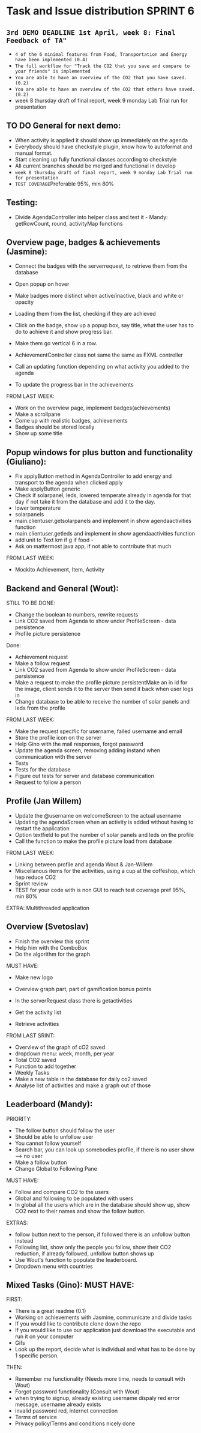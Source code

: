# Task and Issue distribution SPRINT 6

## `3rd DEMO DEADLINE 1st April, week 8: Final Feedback of TA"`

* `4 of the 6 minimal features from Food, Transportation and Energy have been implemented (0.4)`
* `The full workflow for "Track the CO2 that you save and compare to your friends" is implemented`
* `You are able to have an overview of the CO2 that you have saved. (0.2)`
* `You are able to have an overview of the CO2 that others have saved. (0.2)`
* week 8 thursday draft of final report, week 9 monday Lab Trial run for presentation

## TO DO General for next demo:
* When activity is applied it should show up immediately on the agenda
* Everybody should have checkstyle plugin, know how to autoformat and manual format.
* Start cleaning up fully functional classes according to checkstyle
* All current branches should be merged and functional in develop
* `week 8 thursday draft of final report, week 9 monday Lab Trial run for presentation`
* `TEST COVERAGE`Preferable 95%, min 80%

## Testing:

* Divide AgendaController into helper class and test it - Mandy: getRowCount, round, activityMap functions

## Overview page, badges & achievements (Jasmine):

* Connect the badges with the serverrequest, to retrieve them from the database
* Open popup on hover
* Make badges more distinct when active/inactive, black and white or opacity
* Loading them from the list, checking if they are achieved


* Click on the badge, show up a popup box, say title, what the user has to do to achieve it and show progress bar.
* Make them go vertical 6 in a row.
* AchievementController class not same the same as FXML controller
* Call an updating function depending on what activity you added to the agenda
* To update the progress bar in the achievements


FROM LAST WEEK:

* Work on the overview page, implement badges(achievements)
* Make a scrollpane
* Come up with realistic badges, achievements
* Badges should be stored locally
* Show up some title


## Popup windows for plus button and functionality (Giuliano):






* Fix applyButton method in AgendaController to add energy and transport to the agenda when clicked apply
* Make applyButton generic
* Check if solarpanel, leds, lowered temperate already in agenda for that day if not take it from the database and add it to the day.
* lower temperature
* solarpanels
* main.clientuser.getsolarpanels and implement in show agendaactivities function
* main.clientuser.getleds and implement in show agendaactivities function
* add unit to Text km if g if food - 
* Ask on mattermost java app, if not able to contribute that much


FROM LAST WEEK:

* Mockito Achievement, Item, Activity



## Backend and General (Wout):

STILL TO BE DONE:

* Change the boolean to numbers, rewrite requests
* Link CO2 saved from Agenda to show under ProfileScreen - data persistence
* Profile picture persistence

Done:
* Achievement request
* Make a follow request
* Link CO2 saved from Agenda to show under ProfileScreen - data persistence
* Make a request to make the profile picture persistentMake an in id for the image, client sends it to the server then send it back when user logs in
* Change database to be able to receive the number of solar panels and leds from the profile

FROM LAST WEEK:

* Make the request specific for username, failed username and email
* Store the profile icon on the server
* Help Gino with the mail responses, forgot password
* Update the agenda screen, removing adding instand when communication with the server
* Tests
* Tests for the database
* Figure out tests for server and database communication
* Request to follow a person

## Profile (Jan Willem)

* Update the @username on welcomeScreen to the actual username
* Updating the agendaScreen when an activity is added without having to restart the application
* Option textfield to put the number of solar panels and leds on the profile
* Call the function to make the profile picture load from database

FROM LAST WEEK:

* Linking between profile and agenda Wout & Jan-Willem
* Miscellanous items for the activities, using a cup at the coffeshop, which hep reduce CO2
* Sprint review
* TEST for your code with is non GUI to reach test coverage pref 95%, min 80%

EXTRA: Multithreaded application

## Overview (Svetoslav)

* Finish the overview this sprint
* Help him with the ComboBox
* Do the algorithm for the graph


MUST HAVE:

* Make new logo

* Overview graph part, part of gamification bonus points
* In the serverRequest class there is getactivities
* Get the activity list
* Retrieve activities

FROM LAST SRINT:
* Overview of the graph of cO2 saved
* dropdown menu: week, month, per year
* Total CO2 saved
* Function to add together
* Weekly Tasks
* Make a new table in the database for daily co2 saved
* Analyse list of activities and make a graph out of those

## Leaderboard (Mandy):

PRIORITY:

* The follow button should follow the user
* Should be able to unfollow user
* You cannot follow yourself
* Search bar, you can look up somebodies profile, if there is no user show --> no user
* Make a follow button
* Change Global to Following Pane

MUST HAVE:	
* Follow and compare CO2 to the users	
* Global and following to be populated with users
* In global all the users which are in the database should show up, show CO2 next to their names and show the follow button.

EXTRAS:

* follow button next to the person, if followed there is an unfollow button instead
* Following list, show only the people you follow, show their CO2 reduction, if already followed, unfollow button shows up
* Use Wout's function to populate the leaderboard.
* Dropdown menu with countries


## Mixed Tasks (Gino): MUST HAVE:

FIRST:

* There is a great readme (0.1)
* Working on achievements with Jasmine, communicate and divide tasks
* If you would like to contribute clone down the repo
* If you would like to use our application just download the executable and run it on your computer
* Gifs
* Look up the report, decide what is individual and what has to be done by 1 specific person.

THEN:

* Remember me functionality (Needs more time, needs to consult with Wout)
* Forgot password functionality (Consult with Wout)
* when trying to signup, already existing username dispaly red error message, username already exists
* invalid password red, internet connection
* Terms of service
* Privacy policy/Terms and conditions nicely done